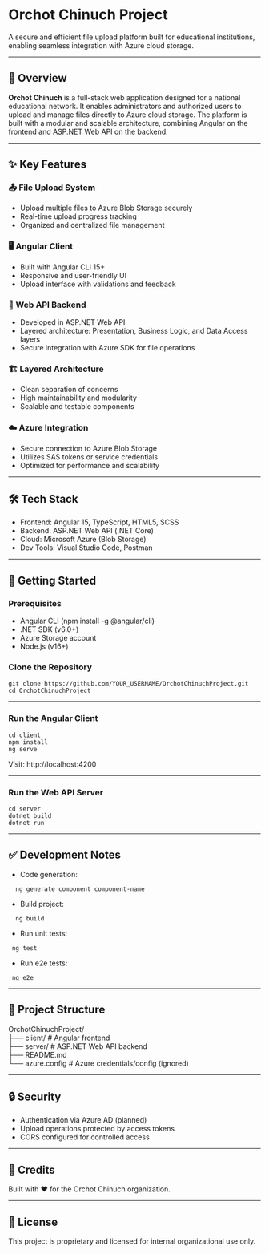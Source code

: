 
# Orchot Chinuch Project

A secure and efficient file upload platform built for educational institutions, enabling seamless integration with Azure cloud storage.

---

## 🧭 Overview

**Orchot Chinuch** is a full-stack web application designed for a national educational network. It enables administrators and authorized users to upload and manage files directly to Azure cloud storage. The platform is built with a modular and scalable architecture, combining Angular on the frontend and ASP.NET Web API on the backend.

---

## ✨ Key Features

### 📤 File Upload System
- Upload multiple files to Azure Blob Storage securely
- Real-time upload progress tracking
- Organized and centralized file management

### 🖥️ Angular Client
- Built with Angular CLI 15+
- Responsive and user-friendly UI
- Upload interface with validations and feedback

### 🧩 Web API Backend
- Developed in ASP.NET Web API
- Layered architecture: Presentation, Business Logic, and Data Access layers
- Secure integration with Azure SDK for file operations

### 🏗️ Layered Architecture
- Clean separation of concerns
- High maintainability and modularity
- Scalable and testable components

### ☁️ Azure Integration
- Secure connection to Azure Blob Storage
- Utilizes SAS tokens or service credentials
- Optimized for performance and scalability

---

## 🛠️ Tech Stack

- Frontend: Angular 15, TypeScript, HTML5, SCSS
- Backend: ASP.NET Web API (.NET Core)
- Cloud: Microsoft Azure (Blob Storage)
- Dev Tools: Visual Studio Code, Postman

---

## 🚀 Getting Started

### Prerequisites

- Angular CLI (npm install -g @angular/cli)
- .NET SDK (v6.0+)
- Azure Storage account
- Node.js (v16+)

### Clone the Repository
 ```
git clone https://github.com/YOUR_USERNAME/OrchotChinuchProject.git  
cd OrchotChinuchProject
 ```
---

### Run the Angular Client
 ```
cd client  
npm install  
ng serve
 ```
Visit: http://localhost:4200

---

### Run the Web API Server
 ```
cd server  
dotnet build  
dotnet run
 ```
---

## ✅ Development Notes

- Code generation:
``` 
  ng generate component component-name
  ```

- Build project:
```
  ng build
  ```

- Run unit tests:
 ```
  ng test
   ```

- Run e2e tests:
 ```
  ng e2e
   ```

---

## 📂 Project Structure

OrchotChinuchProject/  
├── client/         # Angular frontend  
├── server/         # ASP.NET Web API backend  
├── README.md  
└── azure.config    # Azure credentials/config (ignored)

---

## 🔒 Security

- Authentication via Azure AD (planned)  
- Upload operations protected by access tokens  
- CORS configured for controlled access

---

## 🧠 Credits

Built with ❤️ for the Orchot Chinuch organization.

---

## 📘 License

This project is proprietary and licensed for internal organizational use only.

